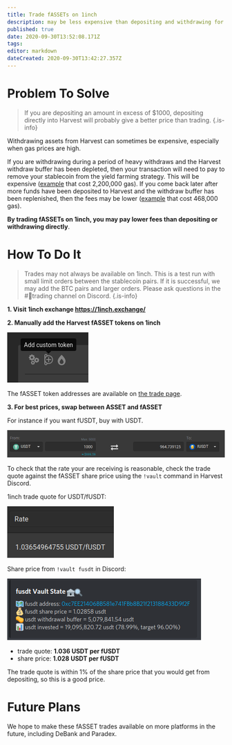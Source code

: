 ```yaml
---
title: Trade fASSETs on 1inch
description: may be less expensive than depositing and withdrawing for small traders
published: true
date: 2020-09-30T13:52:08.171Z
tags: 
editor: markdown
dateCreated: 2020-09-30T13:42:27.357Z
---
```


# Problem To Solve

> If you are depositing an amount in excess of $1000, depositing directly into Harvest will probably give a better price than trading.
{.is-info}


Withdrawing assets from Harvest can sometimes be expensive, especially when gas prices are high.

If you are withdrawing during a period of heavy withdraws and the Harvest withdraw buffer has been depleted, then your transaction will need to pay to remove your stablecoin from the yield farming strategy.  This will be expensive ([example][es-withdraw-nobuffer] that cost 2,200,000 gas).  If you come back later after more funds have been deposited to Harvest and the withdraw buffer has been replenished, then the fees may be lower ([example][es-withdraw-buffer] that cost 468,000 gas).

**By trading fASSETs on 1inch, you may pay lower fees than depositing or withdrawing directly**.

# How To Do It

> Trades may not always be available on 1inch. This is a test run with small limit orders between the stablecoin pairs. If it is successful, we may add the BTC pairs and larger orders. Please ask questions in the #🔄trading channel on Discord.
{.is-info}

**1. Visit 1inch exchange https://1inch.exchange/**

**2. Manually add the Harvest fASSET tokens on 1inch**

![1inch-custom.png](/1inch-custom.png)

The fASSET token addresses are available on [the trade page](/trade).

**3. For best prices, swap between ASSET and fASSET**

For instance if you want fUSDT, buy with USDT.

![1inch-trade.png](/1inch-trade.png)

To check that the rate your are receiving is reasonable, check the trade quote against the fASSET share price using the `!vault` command in Harvest Discord.

1inch trade quote for USDT/fUSDT:

![1inch-rate.png](/1inch-rate.png)

Share price from `!vault fusdt` in Discord:

![discordbot-vault.png](/discordbot-vault.png)

- trade quote: **1.036 USDT per fUSDT**
- share price: **1.028 USDT per fUSDT**

The trade quote is within 1% of the share price that you would get from depositing, so this is a good price.

# Future Plans

We hope to make these fASSET trades available on more platforms in the future, including DeBank and Paradex.


[es-withdraw-buffer]: https://etherscan.io/tx/0x70fddec35fcf1f89fbfff90972be0e04ce0ae8c34abfaf2900e5210fdf86303e
[es-withdraw-nobuffer]: https://etherscan.io/tx/0x959045e3c8fb26a9eeab00e5ebe11fe62012cc7148f4d025c4c7f75ec0bed0bb

